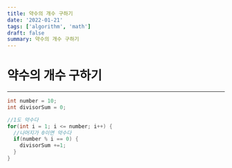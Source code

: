 ```yaml
---
title: 약수의 개수 구하기
date: '2022-01-21'
tags: ['algorithm', 'math']
draft: false
summary: 약수의 개수 구하기
---
```


# 약수의 개수 구하기

---

```java
int number = 10;
int divisorSum = 0;

//1도 약수다
for(int i = 1; i <= number; i++) {
  //나머지가 0이면 약수다
  if(number % i == 0) {
    divisorSum +=1;
  }
}
```
